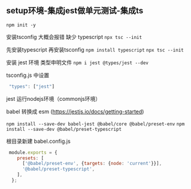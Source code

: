 ## setup环境-集成jest做单元测试-集成ts


`npm init -y`

安装tsconfig 大概会报错 缺少 typescript
`npx tsc --init`

先安装typescript 再安装tsconfig
`npm install typescript`
`npx tsc --init`


安装 jest 环境  类型申明文件
`npm i jest @types/jest --dev`

tsconfig.js 中设置
```js
 "types": ["jest"]
 ```

jest 运行nodejs环境（commonjs环境）

babel 转换成 esm   (https://jestjs.io/docs/getting-started)

`npm install --save-dev babel-jest @babel/core @babel/preset-env`
`npm install --save-dev @babel/preset-typescript`

根目录新建 babel.config.js

```js
 module.exports = {
    presets: [
      ['@babel/preset-env', {targets: {node: 'current'}}],
      '@babel/preset-typescript',
    ],
  };
 ```
